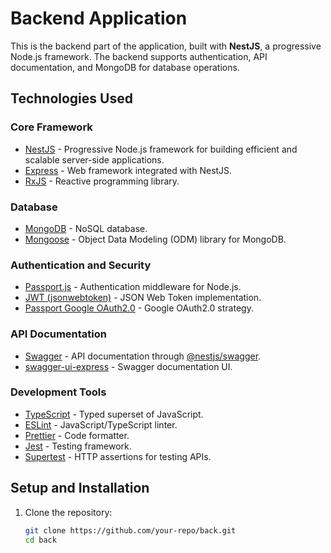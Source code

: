 
# Backend Application

This is the backend part of the application, built with **NestJS**, a progressive Node.js framework. The backend supports authentication, API documentation, and MongoDB for database operations.

## **Technologies Used**

### **Core Framework**
- [NestJS](https://nestjs.com/) - Progressive Node.js framework for building efficient and scalable server-side applications.
- [Express](https://expressjs.com/) - Web framework integrated with NestJS.
- [RxJS](https://rxjs.dev/) - Reactive programming library.

### **Database**
- [MongoDB](https://www.mongodb.com/) - NoSQL database.
- [Mongoose](https://mongoosejs.com/) - Object Data Modeling (ODM) library for MongoDB.

### **Authentication and Security**
- [Passport.js](https://www.passportjs.org/) - Authentication middleware for Node.js.
- [JWT (jsonwebtoken)](https://github.com/auth0/node-jsonwebtoken) - JSON Web Token implementation.
- [Passport Google OAuth2.0](https://www.passportjs.org/packages/passport-google-oauth20/) - Google OAuth2.0 strategy.

### **API Documentation**
- [Swagger](https://swagger.io/) - API documentation through [@nestjs/swagger](https://docs.nestjs.com/openapi/introduction).
- [swagger-ui-express](https://www.npmjs.com/package/swagger-ui-express) - Swagger documentation UI.

### **Development Tools**
- [TypeScript](https://www.typescriptlang.org/) - Typed superset of JavaScript.
- [ESLint](https://eslint.org/) - JavaScript/TypeScript linter.
- [Prettier](https://prettier.io/) - Code formatter.
- [Jest](https://jestjs.io/) - Testing framework.
- [Supertest](https://github.com/visionmedia/supertest) - HTTP assertions for testing APIs.

## **Setup and Installation**

1. Clone the repository:
   ```bash
   git clone https://github.com/your-repo/back.git
   cd back
